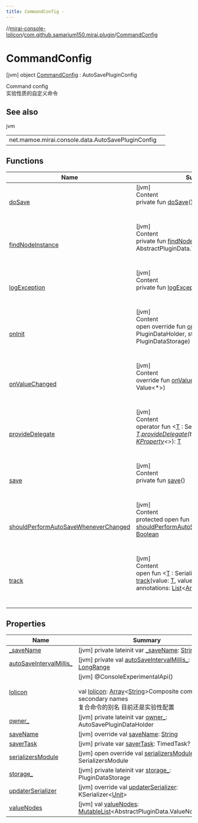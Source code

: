 ```yaml
---
title: CommandConfig -
---
```

//[mirai-console-lolicon](../../../index.md)/[com.github.samarium150.mirai.plugin](../index.md)/[CommandConfig](index.md)



# CommandConfig  
 [jvm] object [CommandConfig](index.md) : AutoSavePluginConfig

Command config <br> 实验性质的自定义命令

   


## See also  
  
jvm  
  
| | |
|---|---|
| <a name="com.github.samarium150.mirai.plugin/CommandConfig///PointingToDeclaration/"></a>net.mamoe.mirai.console.data.AutoSavePluginConfig| <a name="com.github.samarium150.mirai.plugin/CommandConfig///PointingToDeclaration/"></a>|
  


## Functions  
  
|  Name |  Summary | 
|---|---|
| <a name="net.mamoe.mirai.console.data/AutoSavePluginData/doSave/#/PointingToDeclaration/"></a>[doSave](../-reply-config/index.md#-1838414339%2FFunctions%2F863300109)| <a name="net.mamoe.mirai.console.data/AutoSavePluginData/doSave/#/PointingToDeclaration/"></a>[jvm]  <br>Content  <br>private fun [doSave](../-reply-config/index.md#-1838414339%2FFunctions%2F863300109)()  <br><br><br>|
| <a name="net.mamoe.mirai.console.internal.data/PluginDataImpl/findNodeInstance/#kotlin.String/PointingToDeclaration/"></a>[findNodeInstance](../-reply-config/index.md#-1300372738%2FFunctions%2F863300109)| <a name="net.mamoe.mirai.console.internal.data/PluginDataImpl/findNodeInstance/#kotlin.String/PointingToDeclaration/"></a>[jvm]  <br>Content  <br>private fun [findNodeInstance](../-reply-config/index.md#-1300372738%2FFunctions%2F863300109)(name: [String](https://kotlinlang.org/api/latest/jvm/stdlib/kotlin/-string/index.html)): AbstractPluginData.ValueNode<*>?  <br><br><br>|
| <a name="net.mamoe.mirai.console.data/AutoSavePluginData/logException/#kotlin.Throwable/PointingToDeclaration/"></a>[logException](../-reply-config/index.md#-973621049%2FFunctions%2F863300109)| <a name="net.mamoe.mirai.console.data/AutoSavePluginData/logException/#kotlin.Throwable/PointingToDeclaration/"></a>[jvm]  <br>Content  <br>private fun [logException](../-reply-config/index.md#-973621049%2FFunctions%2F863300109)(e: [Throwable](https://kotlinlang.org/api/latest/jvm/stdlib/kotlin/-throwable/index.html))  <br><br><br>|
| <a name="net.mamoe.mirai.console.data/AutoSavePluginData/onInit/#net.mamoe.mirai.console.data.PluginDataHolder#net.mamoe.mirai.console.data.PluginDataStorage/PointingToDeclaration/"></a>[onInit](../-reply-config/index.md#1381327192%2FFunctions%2F863300109)| <a name="net.mamoe.mirai.console.data/AutoSavePluginData/onInit/#net.mamoe.mirai.console.data.PluginDataHolder#net.mamoe.mirai.console.data.PluginDataStorage/PointingToDeclaration/"></a>[jvm]  <br>Content  <br>open override fun [onInit](../-reply-config/index.md#1381327192%2FFunctions%2F863300109)(owner: PluginDataHolder, storage: PluginDataStorage)  <br><br><br>|
| <a name="net.mamoe.mirai.console.data/AutoSavePluginData/onValueChanged/#net.mamoe.mirai.console.data.Value[*]/PointingToDeclaration/"></a>[onValueChanged](../-reply-config/index.md#238717877%2FFunctions%2F863300109)| <a name="net.mamoe.mirai.console.data/AutoSavePluginData/onValueChanged/#net.mamoe.mirai.console.data.Value[*]/PointingToDeclaration/"></a>[jvm]  <br>Content  <br>override fun [onValueChanged](../-reply-config/index.md#238717877%2FFunctions%2F863300109)(value: Value<*>)  <br><br><br>|
| <a name="net.mamoe.mirai.console.data/AbstractPluginData/provideDelegate/TypeParam(bounds=[net.mamoe.mirai.console.data.SerializerAwareValue[*]])#kotlin.Any?#kotlin.reflect.KProperty[*]/PointingToDeclaration/"></a>[provideDelegate](../-reply-config/index.md#960925360%2FFunctions%2F863300109)| <a name="net.mamoe.mirai.console.data/AbstractPluginData/provideDelegate/TypeParam(bounds=[net.mamoe.mirai.console.data.SerializerAwareValue[*]])#kotlin.Any?#kotlin.reflect.KProperty[*]/PointingToDeclaration/"></a>[jvm]  <br>Content  <br>operator fun <[T](../-reply-config/index.md#960925360%2FFunctions%2F863300109) : SerializerAwareValue<*>> [T](../-reply-config/index.md#960925360%2FFunctions%2F863300109).[provideDelegate](../-reply-config/index.md#960925360%2FFunctions%2F863300109)(thisRef: [Any](https://kotlinlang.org/api/latest/jvm/stdlib/kotlin/-any/index.html)?, property: [KProperty](https://kotlinlang.org/api/latest/jvm/stdlib/kotlin.reflect/-k-property/index.html)<*>): [T](../-reply-config/index.md#960925360%2FFunctions%2F863300109)  <br><br><br>|
| <a name="net.mamoe.mirai.console.data/AutoSavePluginData/save/#/PointingToDeclaration/"></a>[save](../-reply-config/index.md#-411480888%2FFunctions%2F863300109)| <a name="net.mamoe.mirai.console.data/AutoSavePluginData/save/#/PointingToDeclaration/"></a>[jvm]  <br>Content  <br>private fun [save](../-reply-config/index.md#-411480888%2FFunctions%2F863300109)()  <br><br><br>|
| <a name="net.mamoe.mirai.console.data/AutoSavePluginData/shouldPerformAutoSaveWheneverChanged/#/PointingToDeclaration/"></a>[shouldPerformAutoSaveWheneverChanged](../-reply-config/index.md#816398627%2FFunctions%2F863300109)| <a name="net.mamoe.mirai.console.data/AutoSavePluginData/shouldPerformAutoSaveWheneverChanged/#/PointingToDeclaration/"></a>[jvm]  <br>Content  <br>protected open fun [shouldPerformAutoSaveWheneverChanged](../-reply-config/index.md#816398627%2FFunctions%2F863300109)(): [Boolean](https://kotlinlang.org/api/latest/jvm/stdlib/kotlin/-boolean/index.html)  <br><br><br>|
| <a name="net.mamoe.mirai.console.data/AbstractPluginData/track/#TypeParam(bounds=[net.mamoe.mirai.console.data.SerializerAwareValue[*]])#kotlin.String#kotlin.collections.List[kotlin.Annotation]/PointingToDeclaration/"></a>[track](../-reply-config/index.md#-997757058%2FFunctions%2F863300109)| <a name="net.mamoe.mirai.console.data/AbstractPluginData/track/#TypeParam(bounds=[net.mamoe.mirai.console.data.SerializerAwareValue[*]])#kotlin.String#kotlin.collections.List[kotlin.Annotation]/PointingToDeclaration/"></a>[jvm]  <br>Content  <br>open fun <[T](../-reply-config/index.md#-997757058%2FFunctions%2F863300109) : SerializerAwareValue<*>> [track](../-reply-config/index.md#-997757058%2FFunctions%2F863300109)(value: [T](../-reply-config/index.md#-997757058%2FFunctions%2F863300109), valueName: [String](https://kotlinlang.org/api/latest/jvm/stdlib/kotlin/-string/index.html), annotations: [List](https://kotlinlang.org/api/latest/jvm/stdlib/kotlin.collections/-list/index.html)<[Annotation](https://kotlinlang.org/api/latest/jvm/stdlib/kotlin/-annotation/index.html)>): [T](../-reply-config/index.md#-997757058%2FFunctions%2F863300109)  <br><br><br>|


## Properties  
  
|  Name |  Summary | 
|---|---|
| <a name="com.github.samarium150.mirai.plugin/CommandConfig/_saveName/#/PointingToDeclaration/"></a>[_saveName](index.md#-2142358445%2FProperties%2F863300109)| <a name="com.github.samarium150.mirai.plugin/CommandConfig/_saveName/#/PointingToDeclaration/"></a> [jvm] private lateinit var [_saveName](index.md#-2142358445%2FProperties%2F863300109): [String](https://kotlinlang.org/api/latest/jvm/stdlib/kotlin/-string/index.html)   <br>|
| <a name="com.github.samarium150.mirai.plugin/CommandConfig/autoSaveIntervalMillis_/#/PointingToDeclaration/"></a>[autoSaveIntervalMillis_](index.md#216662738%2FProperties%2F863300109)| <a name="com.github.samarium150.mirai.plugin/CommandConfig/autoSaveIntervalMillis_/#/PointingToDeclaration/"></a> [jvm] private val [autoSaveIntervalMillis_](index.md#216662738%2FProperties%2F863300109): [LongRange](https://kotlinlang.org/api/latest/jvm/stdlib/kotlin.ranges/-long-range/index.html)   <br>|
| <a name="com.github.samarium150.mirai.plugin/CommandConfig/lolicon/#/PointingToDeclaration/"></a>[lolicon](lolicon.md)| <a name="com.github.samarium150.mirai.plugin/CommandConfig/lolicon/#/PointingToDeclaration/"></a> [jvm] @ConsoleExperimentalApi()  <br>  <br>val [lolicon](lolicon.md): [Array](https://kotlinlang.org/api/latest/jvm/stdlib/kotlin/-array/index.html)<[String](https://kotlinlang.org/api/latest/jvm/stdlib/kotlin/-string/index.html)>Composite command secondary names <br> 复合命令的别名 目前还是实验性配置   <br>|
| <a name="com.github.samarium150.mirai.plugin/CommandConfig/owner_/#/PointingToDeclaration/"></a>[owner_](index.md#-1975582572%2FProperties%2F863300109)| <a name="com.github.samarium150.mirai.plugin/CommandConfig/owner_/#/PointingToDeclaration/"></a> [jvm] private lateinit var [owner_](index.md#-1975582572%2FProperties%2F863300109): AutoSavePluginDataHolder   <br>|
| <a name="com.github.samarium150.mirai.plugin/CommandConfig/saveName/#/PointingToDeclaration/"></a>[saveName](index.md#755152312%2FProperties%2F863300109)| <a name="com.github.samarium150.mirai.plugin/CommandConfig/saveName/#/PointingToDeclaration/"></a> [jvm] override val [saveName](index.md#755152312%2FProperties%2F863300109): [String](https://kotlinlang.org/api/latest/jvm/stdlib/kotlin/-string/index.html)   <br>|
| <a name="com.github.samarium150.mirai.plugin/CommandConfig/saverTask/#/PointingToDeclaration/"></a>[saverTask](index.md#-1715427072%2FProperties%2F863300109)| <a name="com.github.samarium150.mirai.plugin/CommandConfig/saverTask/#/PointingToDeclaration/"></a> [jvm] private var [saverTask](index.md#-1715427072%2FProperties%2F863300109): TimedTask?   <br>|
| <a name="com.github.samarium150.mirai.plugin/CommandConfig/serializersModule/#/PointingToDeclaration/"></a>[serializersModule](index.md#194567725%2FProperties%2F863300109)| <a name="com.github.samarium150.mirai.plugin/CommandConfig/serializersModule/#/PointingToDeclaration/"></a> [jvm] open override val [serializersModule](index.md#194567725%2FProperties%2F863300109): SerializersModule   <br>|
| <a name="com.github.samarium150.mirai.plugin/CommandConfig/storage_/#/PointingToDeclaration/"></a>[storage_](index.md#-1624090212%2FProperties%2F863300109)| <a name="com.github.samarium150.mirai.plugin/CommandConfig/storage_/#/PointingToDeclaration/"></a> [jvm] private lateinit var [storage_](index.md#-1624090212%2FProperties%2F863300109): PluginDataStorage   <br>|
| <a name="com.github.samarium150.mirai.plugin/CommandConfig/updaterSerializer/#/PointingToDeclaration/"></a>[updaterSerializer](index.md#-1944692321%2FProperties%2F863300109)| <a name="com.github.samarium150.mirai.plugin/CommandConfig/updaterSerializer/#/PointingToDeclaration/"></a> [jvm] override val [updaterSerializer](index.md#-1944692321%2FProperties%2F863300109): KSerializer<[Unit](https://kotlinlang.org/api/latest/jvm/stdlib/kotlin/-unit/index.html)>   <br>|
| <a name="com.github.samarium150.mirai.plugin/CommandConfig/valueNodes/#/PointingToDeclaration/"></a>[valueNodes](index.md#-2094334496%2FProperties%2F863300109)| <a name="com.github.samarium150.mirai.plugin/CommandConfig/valueNodes/#/PointingToDeclaration/"></a> [jvm] val [valueNodes](index.md#-2094334496%2FProperties%2F863300109): [MutableList](https://kotlinlang.org/api/latest/jvm/stdlib/kotlin.collections/-mutable-list/index.html)<AbstractPluginData.ValueNode<*>>   <br>|

